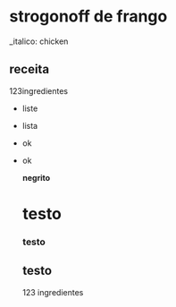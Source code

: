 # strogonoff de frango

_italico: chicken

## receita

123ingredientes



- liste

- lista

- ok

- ok

  **negrito**

  # testo

  ### testo

  ## testo

  123 ingredientes

  

  



